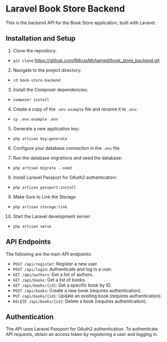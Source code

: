 # Laravel Book Store Backend

This is the backend API for the Book Store application, built with Laravel.

## Installation and Setup

1. Clone the repository: 

- `git clone` https://github.com/NibrasMohamed/book_store_backend.git

2. Navigate to the project directory: 

- `cd book-store-backend`

3. Install the Composer dependencies:

- `composer install`

4. Create a copy of the `.env.example` file and rename it to `.env`:

- `cp .env.example .env`

5. Generate a new application key:

- `php artisan key:generate`

6. Configure your database connection in the `.env` file.

7. Run the database migrations and seed the database:

- `php artisan migrate --seed`

8. Install Laravel Passport for OAuth2 authentication:

- `php artisan passport:install`

9. Make Sure to Link the Storage

- `php artisan storage:link`

10. Start the Laravel development server:

- `php artisan serve`


## API Endpoints

The following are the main API endpoints:

- `POST /api/register`: Register a new user.
- `POST /api/login`: Authenticate and log in a user.
- `GET /api/authors`: Get a list of authors.
- `GET /api/books`: Get a list of books.
- `GET /api/books/{id}`: Get a specific book by ID.
- `POST /api/books`: Create a new book (requires authentication).
- `PUT /api/books/{id}`: Update an existing book (requires authentication).
- `DELETE /api/books/{id}`: Delete a book (requires authentication).

## Authentication

The API uses Laravel Passport for OAuth2 authentication. To authenticate API requests, obtain an access token by registering a user and logging in.



